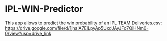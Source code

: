 # IPL-WIN-Predictor
This app allows to predict the win probability of an IPL TEAM
Deliveries.csv:  https://drive.google.com/file/d/1jhaiA7EILpyAp5UxdJAyJFo7QiHNm0-0/view?usp=drive_link
